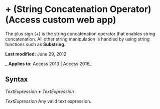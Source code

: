 
# + (String Concatenation Operator) (Access custom web app)
The plus sign (+) is the string concatenation operator that enables string concatenation. All other string manipulation is handled by using string functions such as  **Substring**.

 **Last modified:** June 29, 2012

 _ **Applies to:** Access 2013 | Access 2016_

## Syntax

 _TextExpression_ **+** _TextExpression_

 _TextExpression_ Any valid text expression.

